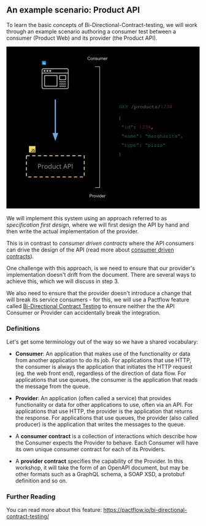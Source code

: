 ## An example scenario: Product API

To learn the basic concepts of Bi-Directional-Contract-testing, we will work through an example scenario authoring a consumer test between a consumer (Product Web) and its provider (the Product API).

![Scenario](./assets/scenario.png)

We will implement this system using an approach referred to as _specification first design_, where we will first design the API by hand and then write the actual implementation of the provider.

This is in contrast to _consumer driven contracts_ where the API consumers can drive the design of the API (read more about [consumer driven contracts](https://docs.pact.io)).

One challenge with this approach, is we need to ensure that our provider's implementation doesn't drift from the document. There are several ways to achieve this, which we will discuss in step 3.

We also need to ensure that the provider doesn't introduce a change that will break its service consumers - for this, we will use a Pactflow feature called [Bi-Directional Contract Testing](https://pactflow.io/bi-directional-contract-testing/) to ensure neither the the API Consumer or Provider can accidentally break the integration.

### Definitions

Let's get some terminology out of the way so we have a shared vocabulary:

- **Consumer**: An application that makes use of the functionality or data from another application to do its job. For applications that use HTTP, the consumer is always the application that initiates the HTTP request (eg. the web front end), regardless of the direction of data flow. For applications that use queues, the consumer is the application that reads the message from the queue.

- **Provider**: An application (often called a service) that provides functionality or data for other applications to use, often via an API. For applications that use HTTP, the provider is the application that returns the response. For applications that use queues, the provider (also called producer) is the application that writes the messages to the queue.

- A **consumer contract** is a collection of interactions which describe how the Consumer expects the Provider to behave. Each Consumer will have its own unique consumer contract for each of its Providers.

- A **provider contract** specifies the capability of the Provider. In this workshop, it will take the form of an OpenAPI document, but may be other formats such as a GraphQL schema, a SOAP XSD, a protobuf definition and so on.

### Further Reading

You can read more about this feature: https://pactflow.io/bi-directional-contract-testing/

<!-- ## Tools

The key tool we'll be learning today is the `pact-broker` CLI tool, centered around the [`can-i-deploy`](https://docs.pact.io/pact_broker/can_i_deploy) command. Pact JS bundles the Pact CLI tools into its package automatically, but they can also be downloaded as a standalone package, or as a docker container for other languages.

See more here https://docs.pact.io/implementation_guides/cli/#pact-cli -->
